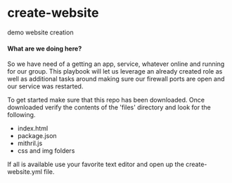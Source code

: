 # create-website
demo website creation

#### What are we doing here?
<p> So we have need of a getting an app, service, whatever online and running for our group.  This playbook will let us leverage an already created role as well as additional tasks around making sure our firewall ports are open and our service was restarted. <p>

To get started make sure that this repo has been downloaded.  Once downloaded verify the contents of the 'files' directory and look for the following.
- index.html
- package.json
- mithril.js
- css and img folders
  
If all is available use your favorite text editor and open up the create-website.yml file.
